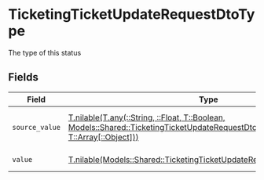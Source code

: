 # TicketingTicketUpdateRequestDtoType

The type of this status


## Fields

| Field                                                                                                                                                                                                    | Type                                                                                                                                                                                                     | Required                                                                                                                                                                                                 | Description                                                                                                                                                                                              | Example                                                                                                                                                                                                  |
| -------------------------------------------------------------------------------------------------------------------------------------------------------------------------------------------------------- | -------------------------------------------------------------------------------------------------------------------------------------------------------------------------------------------------------- | -------------------------------------------------------------------------------------------------------------------------------------------------------------------------------------------------------- | -------------------------------------------------------------------------------------------------------------------------------------------------------------------------------------------------------- | -------------------------------------------------------------------------------------------------------------------------------------------------------------------------------------------------------- |
| `source_value`                                                                                                                                                                                           | [T.nilable(T.any(::String, ::Float, T::Boolean, Models::Shared::TicketingTicketUpdateRequestDtoSchemas4, T::Array[::Object]))](../../models/shared/ticketingticketupdaterequestdtoschemassourcevalue.md) | :heavy_minus_sign:                                                                                                                                                                                       | The source value of this status type                                                                                                                                                                     | New                                                                                                                                                                                                      |
| `value`                                                                                                                                                                                                  | [T.nilable(Models::Shared::TicketingTicketUpdateRequestDtoSchemasValue)](../../models/shared/ticketingticketupdaterequestdtoschemasvalue.md)                                                             | :heavy_minus_sign:                                                                                                                                                                                       | The type of this status                                                                                                                                                                                  | to-do                                                                                                                                                                                                    |